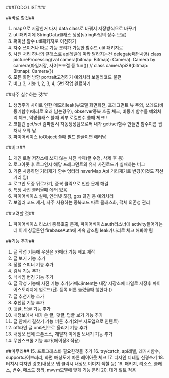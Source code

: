 
###TODO LIST###

##바로 할것##
1. map으로 저장한거 다시 data class로 바꿔서 저장방식으로 바꾸기
2. util패키지에 StringData클래스 생성(string타입의 상수 모음)
3. 퍼미션 함수 util패키지로 이전하기
4. 자주 쓰이거나 따로 기능 분리가 가능한 함수드 util 패키지로
5. 사진 처리 하나의 클래스로 api레벨에 따라 달라지는건 delegate패턴사용( class pictureProcessing(val camera(bitmap: Bitmap): Camera): Camera by camera{파일저장, 사이즈조절 등 fun()} // class camerApi28(bitmap: Bitmap): Camera{})
6. 모든 화면 방향 portrait고정하기 예외처리 보일러코드 불편
7. 버그 3, 기능 1, 2, 3, 4, 5번 작업 완료하기

##자주 실수하는 것##
1. 생명주기 차이로 인한 메모리leak(뷰모델 화면회전, 프래그먼트 뷰 주의, 쓰레드(비동기함수)에러로 오래 남는경우), observer중복 호출 체크, 비동기 함수들 예외처리 체크, 익명클래스 쓸때 외부 로컬변수 쓸때 체크!!
2. 코틀린 get/set 컴파일시 자동생성됨으로써 내가 get/set함수 만들면 함수이름 겹쳐서 오류 남
3. 파이어베이스 toObject 쓸때 필드 한글이면 에러남

##버그##
1. 개인 로컬 저장소에 쓰지 않는 사진 삭제(글 수정, 삭제 후 등)
2. 로그아웃 후 로그인시 해당 프레그먼트의 유저 사진로드가 실패하는 버그
3. 기존 사용하던 거리재기 함수 엉터리 naverMap Api 거리재기로 변경(이것도 직선거리 임)
4. 로그인 도중 뒤로가기, 중복 클릭으로 인한 문제 해결
5. 특정 사진 불러올때 에러 있음
6. 파이어베이스 실패, 인터넷 끊김, gps 끊김 등 예외처리
7. 보일러 코드 제거, 자주 사용하는 중복코드 따로 클래스화, 객체 의존성 관리

##고려할 것##
1. 파이어베이스 리스너 중복호출 문제, 파이어베이스auth리스너에 activity들어가는데 이게 싱글톤인 firebaseAuth에 계속 참조됨 leak카나리로 체크 해봐야 됨

##기능 추가##
1. 글 작성 기능에 우선은 카메라 기능 빼고 제작
2. 글 보기 기능 추가
3. 정렬 스피너 기능 추가
4. 검색 기능 추가
5. 닉네임 변경 기능 추가
6. 글 작성 기능에 사진 기능 추가(카메라intent는 내장 저장소에 파일로 저장후 파이어스토리지에 업로드(단. 등록 버튼 눌렀을때 행한다.))
7. 글 추천기능 추가
8. 추천탭 기능 추가
9. 댓글, 답글 기능 추가
10. 내정보에서 내가 쓴 글, 댓글, 답글 보기 기능 추가
11. 글 안에서 길찾기 기능 버튼 추가(외부 지도앱으로 인텐트)
12. off라인 글 on라인으로 올리기 기능 추가
13. 내정보 탭에 오픈소스, 개발자 이메일 보내기 기능 추가
14. 무한스크롤 기능 추가(페이징3 적용)

##마무리##
15. 프로그래스바 필요한것들 추가
16. try/catch, api레벨, 레거시함수, support라이브러리, 화면 해상도에 따른 레이아웃 체크
17. 디자인 디테일 신경쓰기
18. 터치시 디자인 강조(내정보 탭 클릭시 내정보 이미지 색칠 등)
19. 패키지, 리소스, 클래스, 변수, 메소드 정리, mvvm모델에 맞게 기능 분리
20. 대거 힐트 적용